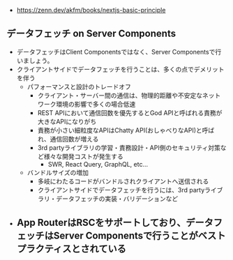 - https://zenn.dev/akfm/books/nextjs-basic-principle

## データフェッチ on Server Components
- データフェッチはClient Componentsではなく、Server Componentsで行いましょう。
- クライアントサイドでデータフェッチを行うことは、多くの点でデメリットを伴う
  - パフォーマンスと設計のトレードオフ
    - クライアント・サーバー間の通信は、物理的距離や不安定なネットワーク環境の影響で多くの場合低速
    - REST APIにおいて通信回数を優先するとGod APIと呼ばれる責務が大きなAPIになりがち
    - 責務が小さい細粒度なAPIはChatty API(おしゃべりなAPI)と呼ばれ、通信回数が増える
    - 3rd partyライブラリの学習・責務設計・API側のセキュリティ対策など様々な開発コストが発生する
      - SWR, React Query, GraphQL, etc...
  - バンドルサイズの増加
    - 多岐にわたるコードがバンドルされクライアントへ送信される
    - クライアントサイドでデータフェッチを行うには、3rd partyライブラリ・データフェッチの実装・バリデーションなど
- App RouterはRSCをサポートしており、データフェッチはServer Componentsで行うことがベストプラクティスとされている
  - 


